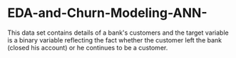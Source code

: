 # EDA-and-Churn-Modeling-ANN-
This data set contains details of a bank's customers and the target variable is a binary variable reflecting the fact whether the customer left the bank (closed his account) or he continues to be a customer.
